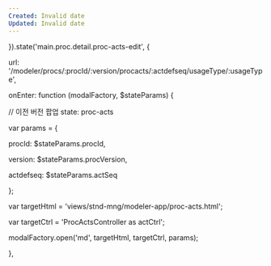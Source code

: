 ```yaml
---
Created: Invalid date
Updated: Invalid date
---
```

}).state('main.proc.detail.proc-acts-edit', {

url: '/modeler/procs/:procId/:version/procacts/:actdefseq/usageType/:usageType',

onEnter: function (modalFactory, $stateParams) {

// 이전 버전 팝업 state: proc-acts

var params = {

procId: $stateParams.procId,

version: $stateParams.procVersion,

actdefseq: $stateParams.actSeq

};

var targetHtml = 'views/stnd-mng/modeler-app/proc-acts.html';

var targetCtrl = 'ProcActsController as actCtrl';

modalFactory.open('md', targetHtml, targetCtrl, params);

},